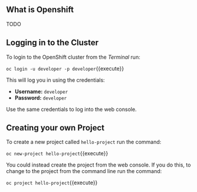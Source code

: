 ## What is Openshift

TODO

## Logging in to the Cluster

To login to the OpenShift cluster from the _Terminal_ run:

``oc login -u developer -p developer``{{execute}}

This will log you in using the credentials:

* **Username:** ``developer``
* **Password:** ``developer``

Use the same credentials to log into the web console. 

## Creating your own Project

To create a new project called ``hello-project`` run the command:

``oc new-project hello-project``{{execute}}

You could instead create the project from the web console. If you do this,
to change to the project from the command line run the command:

``oc project hello-project``{{execute}}

